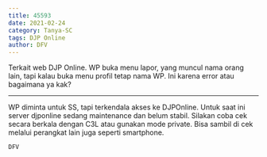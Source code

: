 ```yaml
---
title: 45593
date: 2021-02-24
category: Tanya-SC
tags: DJP Online
author: DFV
---
```


Terkait web DJP Online. WP buka menu lapor, yang muncul nama orang lain, tapi kalau buka menu profil tetap nama WP. Ini karena error atau bagaimana ya kak?

---

WP diminta untuk SS, tapi terkendala akses ke DJPOnline. Untuk saat ini server djponline sedang maintenance dan belum stabil. Silakan coba cek secara berkala dengan C3L atau gunakan mode private. Bisa sambil di cek melalui perangkat lain juga seperti smartphone.

`DFV`
